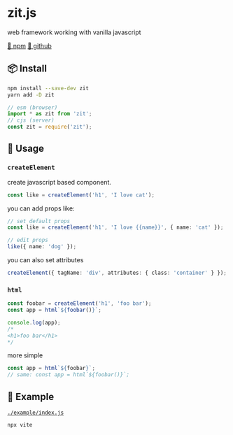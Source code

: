 # zit.js

web framework working with vanilla javascript

[🦄 npm](https://www.npmjs.com/package/zit)
[📃 github](https://github.com/do4ng/zit)

## 📦 Install

```bash
npm install --save-dev zit
yarn add -D zit
```

```ts
// esm (browser)
import * as zit from 'zit';
// cjs (server)
const zit = require('zit');
```

## 🚀 Usage

### `createElement`

create javascript based component.

```ts
const like = createElement('h1', 'I love cat');
```

you can add props like:

```ts
// set default props
const like = createElement('h1', 'I love {{name}}', { name: 'cat' });

// edit props
like({ name: 'dog' });
```

you can also set attributes

```ts
createElement({ tagName: 'div', attributes: { class: 'container' } });
```

### `html`

```ts
const foobar = createElement('h1', 'foo bar');
const app = html`${foobar()}`;

console.log(app);
/*
<h1>foo bar</h1> 
*/
```

more simple

```ts
const app = html`${foobar}`;
// same: const app = html`${foobar()}`;
```

## 🎨 Example

[`./example/index.js`](../example/index.js)

```bash
npx vite
```
